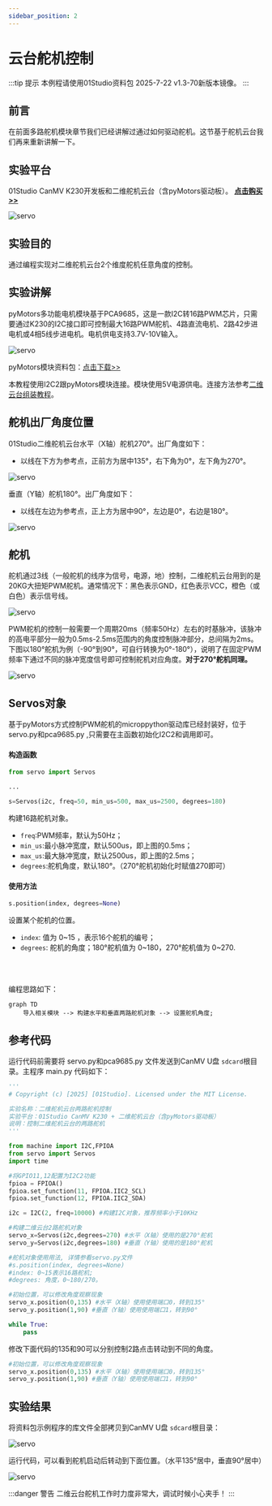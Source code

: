 ```yaml
---
sidebar_position: 2
---
```


# 云台舵机控制

:::tip 提示
本例程请使用01Studio资料包 2025-7-22 v1.3-70新版本镜像。
:::

## 前言
在前面多路舵机模块章节我们已经讲解过通过如何驱动舵机。这节基于舵机云台我们再来重新讲解一下。

## 实验平台

01Studio CanMV K230开发板和二维舵机云台（含pyMotors驱动板）。 [**点击购买>>**](https://item.taobao.com/item.htm?id=956013958624)

![servo](./img/servo/pymotors1.png)

## 实验目的

通过编程实现对二维舵机云台2个维度舵机任意角度的控制。

## 实验讲解

pyMotors多功能电机模块基于PCA9685，这是一款I2C转16路PWM芯片，只需要通过K230的I2C接口即可控制最大16路PWM舵机、4路直流电机、2路42步进电机或4相5线步进电机。电机供电支持3.7V-10V输入。

![servo](./img/servo/pymotors2.png)

pyMotors模块资料包：[点击下载>>](https://download.01studio.cc/modules/motor/motors/motors.html)

本教程使用I2C2跟pyMotors模块连接。模块使用5V电源供电。连接方法参考[二维云台组装教程](../gimbal/intro.md#驱动板组装)。

## 舵机出厂角度位置

01Studio二维舵机云台水平（X轴）舵机270°。出厂角度如下：

- 以线在下方为参考点，正前方为居中135°，右下角为0°，左下角为270°。

![servo](./img/servo/servo4.png)


垂直（Y轴）舵机180°。出厂角度如下：

- 以线在左边为参考点，正上方为居中90°，左边是0°，右边是180°。

![servo](./img/servo/servo5.png)

## 舵机

舵机通过3线（一般舵机的线序为信号，电源，地）控制，二维舵机云台用到的是20KG大扭矩PWM舵机。通常情况下：黑色表示GND，红色表示VCC，橙色（或白色）表示信号线。

![servo](./img/servo/servo2.png)

PWM舵机的控制一般需要一个周期20ms（频率50Hz）左右的时基脉冲，该脉冲的高电平部分一般为0.5ms-2.5ms范围内的角度控制脉冲部分，总间隔为2ms。下图以180°舵机为例（-90°到90°，可自行转换为0°-180°），说明了在固定PWM频率下通过不同的脉冲宽度信号即可控制舵机对应角度。**对于270°舵机同理。**

![servo](./img/servo/servo3.jpg)

## Servos对象

基于pyMotors方式控制PWM舵机的microppython驱动库已经封装好，位于servo.py和pca9685.py ,只需要在主函数初始化I2C2和调用即可。

#### 构造函数
```python
from servo import Servos

...

s=Servos(i2c, freq=50, min_us=500, max_us=2500, degrees=180) 
```
构建16路舵机对象。
- `freq`:PWM频率，默认为50Hz；
- `min_us`:最小脉冲宽度，默认500us，即上图的0.5ms；
- `max_us`:最大脉冲宽度，默认2500us，即上图的2.5ms；
- `degrees`:舵机角度，默认180°。（270°舵机初始化时赋值270即可）

#### 使用方法
```python
s.position(index, degrees=None)
```
设置某个舵机的位置。

- `index`: 值为 0~15 ，表示16个舵机的编号；
- `degrees`: 舵机的角度；180°舵机值为 0~180，270°舵机值为 0~270.

<br></br>

编程思路如下：

```mermaid
graph TD
    导入相关模块 --> 构建水平和垂直两路舵机对象 --> 设置舵机角度;
```

## 参考代码

运行代码前需要将 servo.py和pca9685.py 文件发送到CanMV U盘 `sdcard`根目录。主程序 main.py 代码如下：

```python
'''
# Copyright (c) [2025] [01Studio]. Licensed under the MIT License.

实验名称：二维舵机云台两路舵机控制
实验平台：01Studio CanMV K230 + 二维舵机云台（含pyMotors驱动板）
说明：控制二维舵机云台的两路舵机
'''

from machine import I2C,FPIOA
from servo import Servos
import time

#将GPIO11,12配置为I2C2功能
fpioa = FPIOA()
fpioa.set_function(11, FPIOA.IIC2_SCL)
fpioa.set_function(12, FPIOA.IIC2_SDA)

i2c = I2C(2, freq=10000) #构建I2C对象，推荐频率小于10KHz

#构建二维云台2路舵机对象
servo_x=Servos(i2c,degrees=270) #水平（X轴）使用的是270°舵机
servo_y=Servos(i2c,degrees=180) #垂直（Y轴）使用的是180°舵机

#舵机对象使用用法, 详情参看servo.py文件
#s.position(index, degrees=None)
#index: 0~15表示16路舵机;
#degrees: 角度，0~180/270。

#初始位置，可以修改角度观察现象
servo_x.position(0,135) #水平（X轴）使用使用端口0，转到135°
servo_y.position(1,90) #垂直（Y轴）使用使用端口1，转到90°

while True:
    pass

```

修改下面代码的135和90可以分别控制2路点击转动到不同的角度。

```python
#初始位置，可以修改角度观察现象
servo_x.position(0,135) #水平（X轴）使用使用端口0，转到135°
servo_y.position(1,90) #垂直（Y轴）使用使用端口1，转到90°
```

## 实验结果

将资料包示例程序的库文件全部拷贝到CanMV U盘 `sdcard`根目录：

![servo](./img/servo/pymotors5.png)

运行代码，可以看到舵机启动后转动到下面位置。（水平135°居中，垂直90°居中）

![servo](./img/servo/servo6.png)

:::danger 警告
二维云台舵机工作时力度非常大，调试时候小心夹手！
:::


